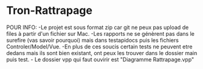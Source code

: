 # Tron-Rattrapage

POUR INFO: -Le projet est sous format zip car git ne peux pas upload de files à partir d'un fichier sur Mac.
           -Les rapports ne se génèrent pas dans le surefire (vas savoir pourquoi) mais dans testapidocs puis les fichiers                      
            Controler/Model/Vue.
           -En plus de ces soucis certain tests ne peuvent etre dedans mais ils sont bien existant, ont peux les trouver dans                 le dossier main puis test.
           - Le dossier vpp qui faut ouvirir est "Diagramme Rattrapage.vpp"
